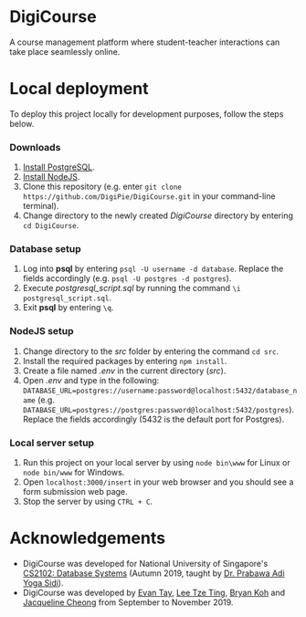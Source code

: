 # DigiCourse
A course management platform where student-teacher interactions can take place seamlessly online.

# Local deployment
To deploy this project locally for development purposes, follow the steps below.

### Downloads
1. [Install PostgreSQL](https://www.postgresql.org/download/).
2. [Install NodeJS](https://nodejs.org/en/).
3. Clone this repository (e.g. enter `git clone https://github.com/DigiPie/DigiCourse.git` in your command-line terminal).
4. Change directory to the newly created _DigiCourse_ directory by entering `cd DigiCourse`.

### Database setup

1. Log into **psql** by entering `psql -U username -d database`. Replace the fields accordingly (e.g. `psql -U postgres -d postgres`).
2. Execute _postgresql_script.sql_ by running the command `\i postgresql_script.sql`.
7. Exit **psql** by entering `\q`.

### NodeJS setup

1. Change directory to the _src_ folder by entering the command `cd src`.
2. Install the required packages by entering `npm install`.
3. Create a file named _.env_ in the current directory (_src_).
4. Open _.env_ and type in the following: `DATABASE_URL=postgres://username:password@localhost:5432/database_name` (e.g. `DATABASE_URL=postgres://postgres:password@localhost:5432/postgres`). Replace the fields accordingly (5432 is the default port for Postgres).

### Local server setup
1. Run this project on your local server by using `node bin\www` for Linux or `node bin/www` for Windows.
2. Open `localhost:3000/insert` in your web browser and you should see a form submission web page.
3. Stop the server by using `CTRL + C`.

# Acknowledgements
* DigiCourse was developed for National University of Singapore's [CS2102: Database Systems](https://nusmods.com/modules/CS2102/database-systems) (Autumn 2019, taught by [Dr. Prabawa Adi Yoga Sidi](https://www.comp.nus.edu.sg/cs/bio/adi-yoga/)).
* DigiCourse was developed by [Evan Tay](https://github.com/DigiPie/), [Lee Tze Ting](https://github.com/halcyoneee), [Bryan Koh](https://github.com/awarenessxz) and [Jacqueline Cheong](https://github.com/Aquarinte/) from September to November 2019.
